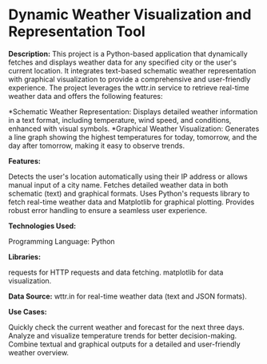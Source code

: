 # Dynamic Weather Visualization and Representation Tool


**Description:**
  This project is a Python-based application that dynamically fetches and displays weather data for any specified city or the user's current location. It integrates text-based schematic weather representation with graphical visualization to provide a comprehensive and user-friendly experience. The project leverages the wttr.in service to retrieve real-time weather data and offers the following features: 

*Schematic Weather Representation: Displays detailed weather information in a text format, including temperature, wind speed, and conditions, enhanced with visual symbols.
*Graphical Weather Visualization: Generates a line graph showing the highest temperatures for today, tomorrow, and the day after tomorrow, making it easy to observe trends.

**Features:**

Detects the user's location automatically using their IP address or allows manual input of a city name.
Fetches detailed weather data in both schematic (text) and graphical formats.
Uses Python's requests library to fetch real-time weather data and Matplotlib for graphical plotting.
Provides robust error handling to ensure a seamless user experience.

**Technologies Used:**

Programming Language: Python

**Libraries:**

requests for HTTP requests and data fetching.
matplotlib for data visualization.

**Data Source:** wttr.in for real-time weather data (text and JSON formats).

**Use Cases:**

Quickly check the current weather and forecast for the next three days.
Analyze and visualize temperature trends for better decision-making.
Combine textual and graphical outputs for a detailed and user-friendly weather overview.

